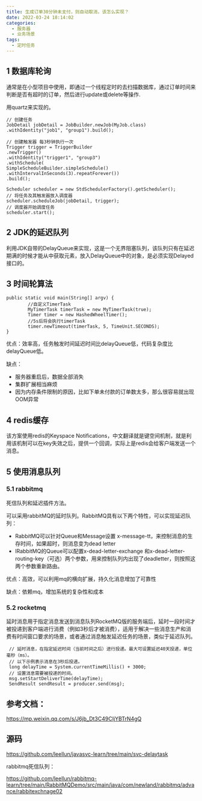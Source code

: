 ```yaml
---
title: 生成订单30分钟未支付，则自动取消，该怎么实现？
date: 2022-03-24 18:14:02
categories:
  - 服务器
  - 业务场景
tags:
  - 定时任务
---
```


## 1 数据库轮询

通常是在小型项目中使用，即通过一个线程定时的去扫描数据库，通过订单时间来判断是否有超时的订单，然后进行update或delete等操作.

用quartz来实现的。

```
// 创建任务
JobDetail jobDetail = JobBuilder.newJob(MyJob.class)
.withIdentity("job1", "group1").build();

// 创建触发器 每3秒钟执行一次
Trigger trigger = TriggerBuilder
.newTrigger()
.withIdentity("trigger1", "group3")
.withSchedule(
SimpleScheduleBuilder.simpleSchedule()
.withIntervalInSeconds(3).repeatForever())
.build();

Scheduler scheduler = new StdSchedulerFactory().getScheduler();
// 将任务及其触发器放入调度器
scheduler.scheduleJob(jobDetail, trigger);
// 调度器开始调度任务
scheduler.start();
```

## 2 JDK的延迟队列

利用JDK自带的DelayQueue来实现，这是一个无界阻塞队列，该队列只有在延迟期满的时候才能从中获取元素，放入DelayQueue中的对象，是必须实现Delayed接口的。 

## 3 时间轮算法

```
public static void main(String[] argv) {
        //自定义TimerTask
        MyTimerTask timerTask = new MyTimerTask(true);
        Timer timer = new HashedWheelTimer();
        //5s后将会执行timerTask
        timer.newTimeout(timerTask, 5, TimeUnit.SECONDS);
}
```

优点：效率高，任务触发时间延迟时间比delayQueue低，代码复杂度比delayQueue低。

缺点：

- 服务器重启后，数据全部消失
- 集群扩展相当麻烦
- 因为内存条件限制的原因，比如下单未付款的订单数太多，那么很容易就出现OOM异常

## 4 redis缓存 

该方案使用redis的Keyspace Notifications，中文翻译就是键空间机制，就是利用该机制可以在key失效之后，提供一个回调，实际上是redis会给客户端发送一个消息。 

## 5 使用消息队列

### 5.1 rabbitmq

死信队列和延迟插件方法。

可以采用rabbitMQ的延时队列。RabbitMQ具有以下两个特性，可以实现延迟队列：

- RabbitMQ可以针对Queue和Message设置 x-message-tt，来控制消息的生存时间，如果超时，则消息变为dead letter
- lRabbitMQ的Queue可以配置x-dead-letter-exchange 和x-dead-letter-routing-key（可选）两个参数，用来控制队列内出现了deadletter，则按照这两个参数重新路由。

优点：高效，可以利用mq的横向扩展，持久化消息增加了可靠性

缺点：依赖mq，增加系统的复杂性和成本

### 5.2 rocketmq

延时消息用于指定消息发送到消息队列RocketMQ版的服务端后，延时一段时间才被投递到客户端进行消费（例如3秒后才被消费），适用于解决一些消息生产和消费有时间窗口要求的场景，或者通过消息触发延迟任务的场景，类似于延迟队列。 

```
 // 延时消息，在指定延迟时间（当前时间之后）进行投递。最大可设置延迟40天投递，单位毫秒（ms）。
 // 以下示例表示消息在3秒后投递。
 long delayTime = System.currentTimeMillis() + 3000;
 // 设置消息需要被投递的时间。
 msg.setStartDeliverTime(delayTime);
 SendResult sendResult = producer.send(msg);
```

## 参考文档：

https://mp.weixin.qq.com/s/J6jb_Dt3C49CIjYBTrN4gQ

## 源码

https://github.com/leellun/javasvc-learn/tree/main/svc-delaytask

rabbitmq死信队列：

https://github.com/leellun/rabbitmq-learn/tree/main/RabbitMQDemo/src/main/java/com/newland/rabbitmq/advance/rabbitexchnage02



